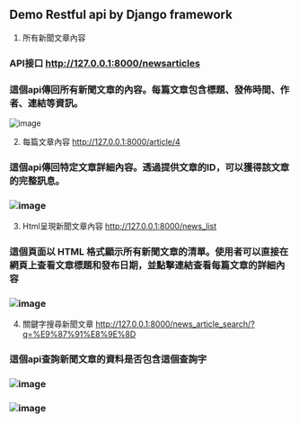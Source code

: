 ## Demo Restful api by Django framework
1. 所有新聞文章內容
### API接口 http://127.0.0.1:8000/newsarticles
### 這個api傳回所有新聞文章的內容。每篇文章包含標題、發佈時間、作者、連結等資訊。
![image](https://hackmd.io/_uploads/BJ9vM02tC.png)

2. 每篇文章內容 http://127.0.0.1:8000/article/4
### 這個api傳回特定文章詳細內容。透過提供文章的ID，可以獲得該文章的完整訊息。
### ![image](https://hackmd.io/_uploads/SyupM0hYA.png)


3. Html呈現新聞文章內容 http://127.0.0.1:8000/news_list
### 這個頁面以 HTML 格式顯示所有新聞文章的清單。使用者可以直接在網頁上查看文章標題和發布日期，並點擊連結查看每篇文章的詳細內容
### ![image](https://hackmd.io/_uploads/rkdW7CnK0.png)

4. 關鍵字搜尋新聞文章 http://127.0.0.1:8000/news_article_search/?q=%E9%87%91%E8%9E%8D
### 這個api查詢新聞文章的資料是否包含這個查詢字
### ![image](https://hackmd.io/_uploads/BJqLulaFA.png)
### ![image](https://hackmd.io/_uploads/HJyiOlaF0.png)

